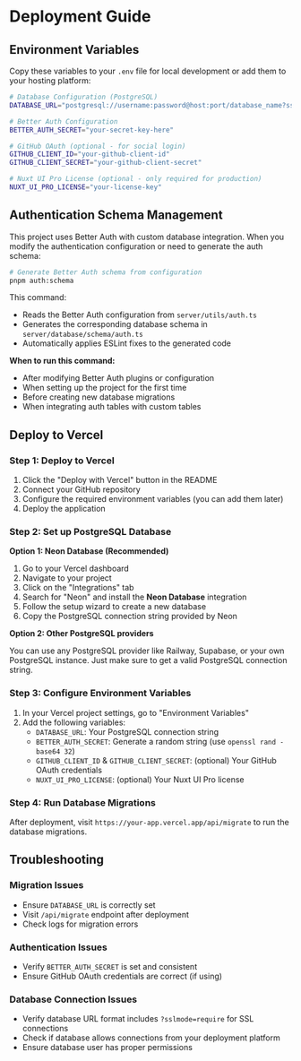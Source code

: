 # Deployment Guide

## Environment Variables

Copy these variables to your `.env` file for local development or add them to your hosting platform:

```bash
# Database Configuration (PostgreSQL)
DATABASE_URL="postgresql://username:password@host:port/database_name?sslmode=require"

# Better Auth Configuration
BETTER_AUTH_SECRET="your-secret-key-here"

# GitHub OAuth (optional - for social login)
GITHUB_CLIENT_ID="your-github-client-id"
GITHUB_CLIENT_SECRET="your-github-client-secret"

# Nuxt UI Pro License (optional - only required for production)
NUXT_UI_PRO_LICENSE="your-license-key"
```

## Authentication Schema Management

This project uses Better Auth with custom database integration. When you modify the authentication configuration or need to generate the auth schema:

```bash
# Generate Better Auth schema from configuration
pnpm auth:schema
```

This command:
- Reads the Better Auth configuration from `server/utils/auth.ts`
- Generates the corresponding database schema in `server/database/schema/auth.ts`
- Automatically applies ESLint fixes to the generated code

**When to run this command:**
- After modifying Better Auth plugins or configuration
- When setting up the project for the first time
- Before creating new database migrations
- When integrating auth tables with custom tables

## Deploy to Vercel

### Step 1: Deploy to Vercel

1. Click the "Deploy with Vercel" button in the README
2. Connect your GitHub repository
3. Configure the required environment variables (you can add them later)
4. Deploy the application

### Step 2: Set up PostgreSQL Database

**Option 1: Neon Database (Recommended)**

1. Go to your Vercel dashboard
2. Navigate to your project
3. Click on the "Integrations" tab
4. Search for "Neon" and install the **Neon Database** integration
5. Follow the setup wizard to create a new database
6. Copy the PostgreSQL connection string provided by Neon

**Option 2: Other PostgreSQL providers**

You can use any PostgreSQL provider like Railway, Supabase, or your own PostgreSQL instance. Just make sure to get a valid PostgreSQL connection string.

### Step 3: Configure Environment Variables

1. In your Vercel project settings, go to "Environment Variables"
2. Add the following variables:
   - `DATABASE_URL`: Your PostgreSQL connection string
   - `BETTER_AUTH_SECRET`: Generate a random string (use `openssl rand -base64 32`)
   - `GITHUB_CLIENT_ID` & `GITHUB_CLIENT_SECRET`: (optional) Your GitHub OAuth credentials
   - `NUXT_UI_PRO_LICENSE`: (optional) Your Nuxt UI Pro license

### Step 4: Run Database Migrations

After deployment, visit `https://your-app.vercel.app/api/migrate` to run the database migrations.

## Troubleshooting

### Migration Issues
- Ensure `DATABASE_URL` is correctly set
- Visit `/api/migrate` endpoint after deployment
- Check logs for migration errors

### Authentication Issues
- Verify `BETTER_AUTH_SECRET` is set and consistent
- Ensure GitHub OAuth credentials are correct (if using)

### Database Connection Issues
- Verify database URL format includes `?sslmode=require` for SSL connections
- Check if database allows connections from your deployment platform
- Ensure database user has proper permissions 
